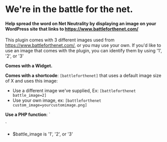 # We're in the battle for the net.

#### Help spread the word on Net Neutrality by displaying an image on your WordPress site that links to https://www.battleforthenet.com/

This plugin comes with 3 different images used from https://www.battleforthenet.com/, or you may use your own.
If you'd like to use an image that comes with the plugin, you can identify them by using '1', '2', or '3'

**Comes with a Widget.**

**Comes with a shortcode**: `[battleforthenet]` that uses a default image size of X and uses this image:
- Use a different image we've supplied, Ex: `[battleforthenet battle_image=2]`
- Use your own image, ex:  `[battleforthenet custom_image=yourcustomimage.png]`

**Use a PHP function**:
`<?php if function_exists( 'battleforthenet_output' ) : ?>
	<?php battleforthenet_output( $battle_image, $custom_image ); ?>
<?php endif; ?>`

- $battle_image is '1', '2', or '3'